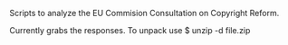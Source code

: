 Scripts to analyze the EU Commision Consultation on Copyright Reform.

Currently grabs the responses. To unpack use $ unzip -d <destination> file.zip
